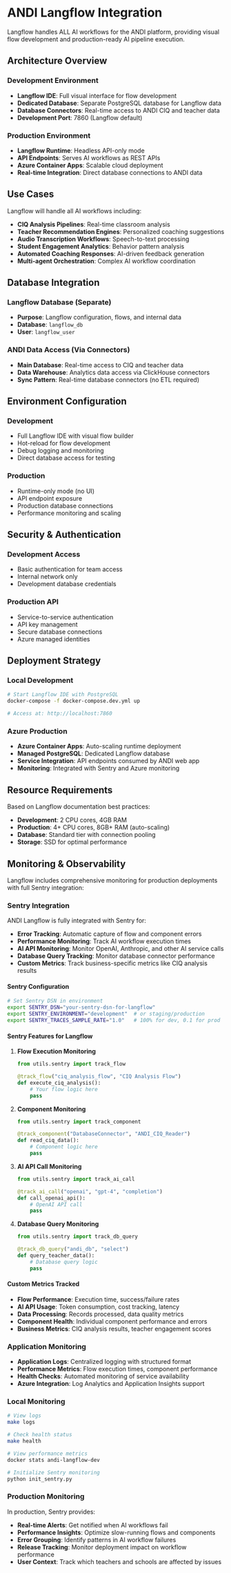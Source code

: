 # ANDI Langflow Integration

Langflow handles ALL AI workflows for the ANDI platform, providing visual flow development and production-ready AI pipeline execution.

## Architecture Overview

### Development Environment
- **Langflow IDE**: Full visual interface for flow development
- **Dedicated Database**: Separate PostgreSQL database for Langflow data
- **Database Connectors**: Real-time access to ANDI CIQ and teacher data
- **Development Port**: 7860 (Langflow default)

### Production Environment
- **Langflow Runtime**: Headless API-only mode
- **API Endpoints**: Serves AI workflows as REST APIs
- **Azure Container Apps**: Scalable cloud deployment
- **Real-time Integration**: Direct database connections to ANDI data

## Use Cases

Langflow will handle all AI workflows including:
- **CIQ Analysis Pipelines**: Real-time classroom analysis
- **Teacher Recommendation Engines**: Personalized coaching suggestions
- **Audio Transcription Workflows**: Speech-to-text processing
- **Student Engagement Analytics**: Behavior pattern analysis
- **Automated Coaching Responses**: AI-driven feedback generation
- **Multi-agent Orchestration**: Complex AI workflow coordination

## Database Integration

### Langflow Database (Separate)
- **Purpose**: Langflow configuration, flows, and internal data
- **Database**: `langflow_db`
- **User**: `langflow_user`

### ANDI Data Access (Via Connectors)
- **Main Database**: Real-time access to CIQ and teacher data
- **Data Warehouse**: Analytics data access via ClickHouse connectors
- **Sync Pattern**: Real-time database connectors (no ETL required)

## Environment Configuration

### Development
- Full Langflow IDE with visual flow builder
- Hot-reload for flow development
- Debug logging and monitoring
- Direct database access for testing

### Production  
- Runtime-only mode (no UI)
- API endpoint exposure
- Production database connections
- Performance monitoring and scaling

## Security & Authentication

### Development Access
- Basic authentication for team access
- Internal network only
- Development database credentials

### Production API
- Service-to-service authentication
- API key management
- Secure database connections
- Azure managed identities

## Deployment Strategy

### Local Development
```bash
# Start Langflow IDE with PostgreSQL
docker-compose -f docker-compose.dev.yml up

# Access at: http://localhost:7860
```

### Azure Production
- **Azure Container Apps**: Auto-scaling runtime deployment
- **Managed PostgreSQL**: Dedicated Langflow database
- **Service Integration**: API endpoints consumed by ANDI web app
- **Monitoring**: Integrated with Sentry and Azure monitoring

## Resource Requirements

Based on Langflow documentation best practices:
- **Development**: 2 CPU cores, 4GB RAM
- **Production**: 4+ CPU cores, 8GB+ RAM (auto-scaling)
- **Database**: Standard tier with connection pooling
- **Storage**: SSD for optimal performance

## Monitoring & Observability

Langflow includes comprehensive monitoring for production deployments with full Sentry integration:

### Sentry Integration

ANDI Langflow is fully integrated with Sentry for:

- **Error Tracking**: Automatic capture of flow and component errors
- **Performance Monitoring**: Track AI workflow execution times
- **AI API Monitoring**: Monitor OpenAI, Anthropic, and other AI service calls
- **Database Query Tracking**: Monitor database connector performance
- **Custom Metrics**: Track business-specific metrics like CIQ analysis results

#### Sentry Configuration

```bash
# Set Sentry DSN in environment
export SENTRY_DSN="your-sentry-dsn-for-langflow"
export SENTRY_ENVIRONMENT="development"  # or staging/production
export SENTRY_TRACES_SAMPLE_RATE="1.0"   # 100% for dev, 0.1 for prod
```

#### Sentry Features for Langflow

1. **Flow Execution Monitoring**
   ```python
   from utils.sentry import track_flow
   
   @track_flow("ciq_analysis_flow", "CIQ Analysis Flow")
   def execute_ciq_analysis():
       # Your flow logic here
       pass
   ```

2. **Component Monitoring**
   ```python
   from utils.sentry import track_component
   
   @track_component("DatabaseConnector", "ANDI_CIQ_Reader")
   def read_ciq_data():
       # Component logic here
       pass
   ```

3. **AI API Call Monitoring**
   ```python
   from utils.sentry import track_ai_call
   
   @track_ai_call("openai", "gpt-4", "completion")
   def call_openai_api():
       # OpenAI API call
       pass
   ```

4. **Database Query Monitoring**
   ```python
   from utils.sentry import track_db_query
   
   @track_db_query("andi_db", "select")
   def query_teacher_data():
       # Database query logic
       pass
   ```

#### Custom Metrics Tracked

- **Flow Performance**: Execution time, success/failure rates
- **AI API Usage**: Token consumption, cost tracking, latency
- **Data Processing**: Records processed, data quality metrics
- **Component Health**: Individual component performance and errors
- **Business Metrics**: CIQ analysis results, teacher engagement scores

### Application Monitoring

- **Application Logs**: Centralized logging with structured format
- **Performance Metrics**: Flow execution times, component performance
- **Health Checks**: Automated monitoring of service availability
- **Azure Integration**: Log Analytics and Application Insights support

### Local Monitoring

```bash
# View logs
make logs

# Check health status
make health

# View performance metrics
docker stats andi-langflow-dev

# Initialize Sentry monitoring
python init_sentry.py
```

### Production Monitoring

In production, Sentry provides:

- **Real-time Alerts**: Get notified when AI workflows fail
- **Performance Insights**: Optimize slow-running flows and components
- **Error Grouping**: Identify patterns in AI workflow failures
- **Release Tracking**: Monitor deployment impact on workflow performance
- **User Context**: Track which teachers and schools are affected by issues